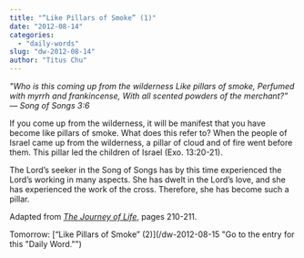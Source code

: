 ```yaml
---
title: "“Like Pillars of Smoke” (1)"
date: "2012-08-14"
categories: 
  - "daily-words"
slug: "dw-2012-08-14"
author: "Titus Chu"
---
```


_"Who is this coming up from the wilderness Like pillars of smoke, Perfumed with myrrh and frankincense, With all scented powders of the merchant?"_ _— Song of Songs 3:6_

If you come up from the wilderness, it will be manifest that you have become like pillars of smoke. What does this refer to? When the people of Israel came up from the wilderness, a pillar of cloud and of fire went before them. This pillar led the children of Israel (Exo. 13:20-21).

The Lord’s seeker in the Song of Songs has by this time experienced the Lord’s working in many aspects. She has dwelt in the Lord’s love, and she has experienced the work of the cross. Therefore, she has become such a pillar.

Adapted from _[The Journey of Life](/book-journey "Go to the listing for this book.")_, pages 210-211.

Tomorrow: [“Like Pillars of Smoke” (2)](/dw-2012-08-15 "Go to the entry for this "Daily Word."")
